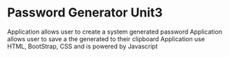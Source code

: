 # Password Generator Unit3

Application allows user to create a system generated password
Application allows user to save a the generated to their clipboard
Application use HTML, BootStrap, CSS and is powered by Javascript 
